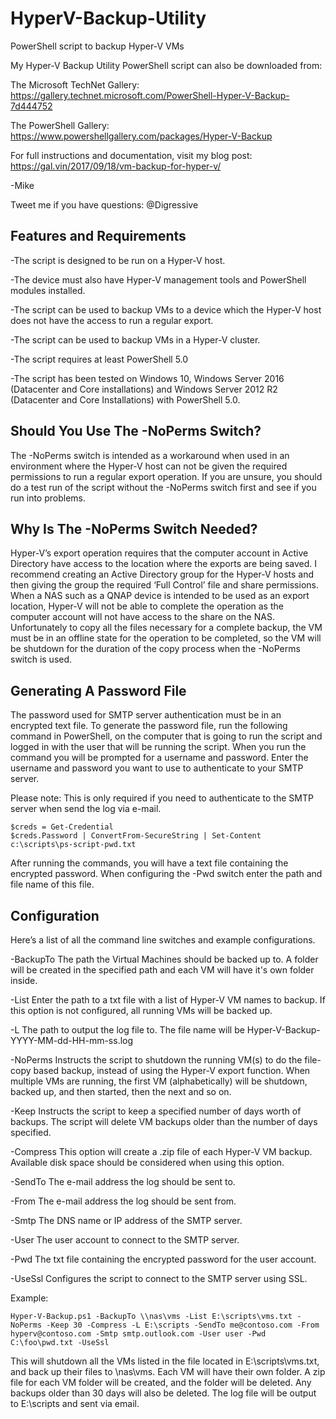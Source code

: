 # HyperV-Backup-Utility
PowerShell script to backup Hyper-V VMs

My Hyper-V Backup Utility PowerShell script can also be downloaded from:

The Microsoft TechNet Gallery: https://gallery.technet.microsoft.com/PowerShell-Hyper-V-Backup-7d444752

The PowerShell Gallery: https://www.powershellgallery.com/packages/Hyper-V-Backup

For full instructions and documentation, visit my blog post: https://gal.vin/2017/09/18/vm-backup-for-hyper-v/

-Mike

Tweet me if you have questions: @Digressive



## Features and Requirements

-The script is designed to be run on a Hyper-V host.

-The device must also have Hyper-V management tools and PowerShell modules installed.

-The script can be used to backup VMs to a device which the Hyper-V host does not have the access to run a regular export.

-The script can be used to backup VMs in a Hyper-V cluster.

-The script requires at least PowerShell 5.0

-The script has been tested on Windows 10, Windows Server 2016 (Datacenter and Core installations) and Windows Server 2012 R2 (Datacenter and Core Installations) with PowerShell 5.0.


## Should You Use The -NoPerms Switch?

The -NoPerms switch is intended as a workaround when used in an environment where the Hyper-V host can not be given the required permissions to run a regular export operation. If you are unsure, you should do a test run of the script without the -NoPerms switch first and see if you run into problems.


## Why Is The -NoPerms Switch Needed?

Hyper-V’s export operation requires that the computer account in Active Directory have access to the location where the exports are being saved. I recommend creating an Active Directory group for the Hyper-V hosts and then giving the group the required ‘Full Control’ file and share permissions. When a NAS such as a QNAP device is intended to be used as an export location, Hyper-V will not be able to complete the operation as the computer account will not have access to the share on the NAS. Unfortunately to copy all the files necessary for a complete backup, the VM must be in an offline state for the operation to be completed, so the VM will be shutdown for the duration of the copy process when the -NoPerms switch is used.


## Generating A Password File

The password used for SMTP server authentication must be in an encrypted text file. To generate the password file, run the following command in PowerShell, on the computer that is going to run the script and logged in with the user that will be running the script. When you run the command you will be prompted for a username and password. Enter the username and password you want to use to authenticate to your SMTP server.

Please note: This is only required if you need to authenticate to the SMTP server when send the log via e-mail.

```
$creds = Get-Credential
$creds.Password | ConvertFrom-SecureString | Set-Content c:\scripts\ps-script-pwd.txt
```

After running the commands, you will have a text file containing the encrypted password. When configuring the -Pwd switch enter the path and file name of this file.


## Configuration

Here’s a list of all the command line switches and example configurations.

-BackupTo
The path the Virtual Machines should be backed up to. A folder will be created in the specified path and each VM will have it's own folder inside.

-List 
Enter the path to a txt file with a list of Hyper-V VM names to backup. If this option is not configured, all running VMs will be backed up.

-L
The path to output the log file to. The file name will be Hyper-V-Backup-YYYY-MM-dd-HH-mm-ss.log

-NoPerms
Instructs the script to shutdown the running VM(s) to do the file-copy based backup, instead of using the Hyper-V export function. When multiple VMs are running, the first VM (alphabetically) will be shutdown, backed up, and then started, then the next and so on.

-Keep
Instructs the script to keep a specified number of days worth of backups. The script will delete VM backups older than the number of days specified.

-Compress
This option will create a .zip file of each Hyper-V VM backup. Available disk space should be considered when using this option.

-SendTo
The e-mail address the log should be sent to.

-From
The e-mail address the log should be sent from.

-Smtp
The DNS name or IP address of the SMTP server.

-User
The user account to connect to the SMTP server.

-Pwd
The txt file containing the encrypted password for the user account.

-UseSsl
Configures the script to connect to the SMTP server using SSL.

Example:
```
Hyper-V-Backup.ps1 -BackupTo \\nas\vms -List E:\scripts\vms.txt -NoPerms -Keep 30 -Compress -L E:\scripts -SendTo me@contoso.com -From hyperv@contoso.com -Smtp smtp.outlook.com -User user -Pwd C:\foo\pwd.txt -UseSsl
```

This will shutdown all the VMs listed in the file located in E:\scripts\vms.txt, and back up their files to \\nas\vms. Each VM will have their own folder. A zip file for each VM folder will be created, and the folder will be deleted. Any backups older than 30 days will also be deleted. The log file will be output to E:\scripts and sent via email.
